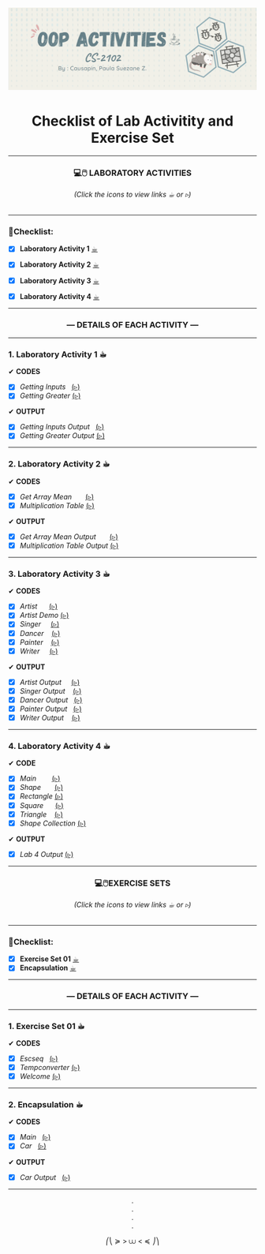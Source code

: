 <h1 align="center">
  <img src="https://github.com/Causapin-PaulaSuezane/practice-repo-main/blob/main/OOP%20Activity.png" alt="OOP Activities">
</h1>

<div align="center">
  
 # **Checklist of Lab Activitity and Exercise Set**
 
</div>

---

<div align="center">
  
### **💻🖱️ LABORATORY ACTIVITIES**  
###### *(Click the icons to view links ☕︎ or ▹)*

</div>

---

### **🎯Checklist:**

- [x] **Laboratory Activity 1**  [☕︎](https://github.com/Causapin-PaulaSuezane/CausapinPaulaSuezaneCS2102_OOPactivities/tree/main/Laboratory%20Activities/Laboratory%20activity%201%20-%2006-09-2024) 
- [x] **Laboratory Activity 2**  [☕︎](https://github.com/Causapin-PaulaSuezane/CausapinPaulaSuezaneCS2102_OOPactivities/tree/main/Laboratory%20Activities/Laboratory%20Activity%202%20-%2004-10-2024)
- [x] **Laboratory Activity 3**  [☕︎](https://github.com/Causapin-PaulaSuezane/CausapinPaulaSuezaneCS2102_OOPactivities/tree/main/Laboratory%20Activities/Laboratory%20Activity%203%20-%2022-11-2024)
- [x] **Laboratory Activity 4**  [☕︎](https://github.com/Causapin-PaulaSuezane/CausapinPaulaSuezaneCS2102_OOPactivities/tree/main/Laboratory%20Activities/Laboratory%20Activity%204%20-28-11-2024/Shapes)


---

<div align="center">
  
### **― DETAILS OF EACH ACTIVITY ―**

</div>

---

### **1. Laboratory Activity 1** ☕︎  
󠀾✔ **CODES**
- [x] *Getting Inputs* &nbsp;&nbsp;[(▹)](https://github.com/Causapin-PaulaSuezane/CausapinPaulaSuezaneCS2102_OOPactivities/blob/main/Laboratory%20Activities/Laboratory%20activity%201%20-%2006-09-2024/GettingInputs.java)
- [x] *Getting Greater* [(▹)](https://github.com/Causapin-PaulaSuezane/CausapinPaulaSuezaneCS2102_OOPactivities/blob/main/Laboratory%20Activities/Laboratory%20activity%201%20-%2006-09-2024/GettingGreater.java)
      
✔ **OUTPUT**
- [x] *Getting Inputs Output* &nbsp;&nbsp;[(▹)](https://github.com/Causapin-PaulaSuezane/CausapinPaulaSuezaneCS2102_OOPactivities/blob/main/Laboratory%20Activities/Laboratory%20activity%201%20-%2006-09-2024/GettingInputs_output.png)
- [x] *Getting Greater Output* [(▹)](https://github.com/Causapin-PaulaSuezane/CausapinPaulaSuezaneCS2102_OOPactivities/blob/main/Laboratory%20Activities/Laboratory%20activity%201%20-%2006-09-2024/GettingGreater_output.png) 

---

### **2. Laboratory Activity 2** ☕︎  
✔ **CODES**
- [x] *Get Array Mean* &nbsp;&nbsp;&nbsp;&nbsp;&nbsp;&nbsp;[(▹)](https://github.com/Causapin-PaulaSuezane/CausapinPaulaSuezaneCS2102_OOPactivities/blob/main/Laboratory%20Activities/Laboratory%20Activity%202%20-%2004-10-2024/GetArrayMean.java)
- [x] *Multiplication Table* [(▹)](https://github.com/Causapin-PaulaSuezane/CausapinPaulaSuezaneCS2102_OOPactivities/blob/main/Laboratory%20Activities/Laboratory%20Activity%202%20-%2004-10-2024/MultiplicationTable.java)
      
✔ **OUTPUT**
- [x] *Get Array Mean Output* &nbsp;&nbsp;&nbsp;&nbsp;&nbsp;&nbsp;[(▹)](https://github.com/Causapin-PaulaSuezane/CausapinPaulaSuezaneCS2102_OOPactivities/blob/main/Laboratory%20Activities/Laboratory%20Activity%202%20-%2004-10-2024/GetArrayMean_output.png)
- [x] *Multiplication Table Output* [(▹)](https://github.com/Causapin-PaulaSuezane/CausapinPaulaSuezaneCS2102_OOPactivities/blob/main/Laboratory%20Activities/Laboratory%20Activity%202%20-%2004-10-2024/MultiplicationTable_output.png)
         
---

### **3. Laboratory Activity 3** ☕︎   
✔ **CODES**
- [x] *Artist* &nbsp;&nbsp;&nbsp;&nbsp;&nbsp;[(▹)](https://github.com/Causapin-PaulaSuezane/CausapinPaulaSuezaneCS2102_OOPactivities/blob/main/Laboratory%20Activities/Laboratory%20Activity%203%20-%2022-11-2024/Artists/Artist.java)
- [x] *Artist Demo* [(▹)](https://github.com/Causapin-PaulaSuezane/CausapinPaulaSuezaneCS2102_OOPactivities/blob/main/Laboratory%20Activities/Laboratory%20Activity%203%20-%2022-11-2024/Artists/ArtistDemo.java)
- [x] *Singer* &nbsp;&nbsp;&nbsp;&nbsp;[(▹)](https://github.com/Causapin-PaulaSuezane/CausapinPaulaSuezaneCS2102_OOPactivities/blob/main/Laboratory%20Activities/Laboratory%20Activity%203%20-%2022-11-2024/Artists/Singer.java)
- [x] *Dancer* &nbsp;&nbsp;&nbsp;[(▹)](https://github.com/Causapin-PaulaSuezane/CausapinPaulaSuezaneCS2102_OOPactivities/blob/main/Laboratory%20Activities/Laboratory%20Activity%203%20-%2022-11-2024/Artists/Dancer.java)
- [x] *Painter* &nbsp;&nbsp;&nbsp;[(▹)](https://github.com/Causapin-PaulaSuezane/CausapinPaulaSuezaneCS2102_OOPactivities/blob/main/Laboratory%20Activities/Laboratory%20Activity%203%20-%2022-11-2024/Artists/Painter.java)
- [x] *Writer* &nbsp;&nbsp;&nbsp;&nbsp;[(▹)](https://github.com/Causapin-PaulaSuezane/CausapinPaulaSuezaneCS2102_OOPactivities/blob/main/Laboratory%20Activities/Laboratory%20Activity%203%20-%2022-11-2024/Artists/Writer.java)

✔ **OUTPUT**
- [x] *Artist Output* &nbsp;&nbsp;&nbsp;&nbsp;[(▹)](https://github.com/Causapin-PaulaSuezane/CausapinPaulaSuezaneCS2102_OOPactivities/blob/main/Laboratory%20Activities/Laboratory%20Activity%203%20-%2022-11-2024/Output%20Screenshots/Artist.png)
- [x] *Singer Output* &nbsp;&nbsp;&nbsp;[(▹)](https://github.com/Causapin-PaulaSuezane/CausapinPaulaSuezaneCS2102_OOPactivities/blob/main/Laboratory%20Activities/Laboratory%20Activity%203%20-%2022-11-2024/Output%20Screenshots/Singer.png)
- [x] *Dancer Output* &nbsp;&nbsp;[(▹)](https://github.com/Causapin-PaulaSuezane/CausapinPaulaSuezaneCS2102_OOPactivities/blob/main/Laboratory%20Activities/Laboratory%20Activity%203%20-%2022-11-2024/Output%20Screenshots/Dancer.png)
- [x] *Painter Output* &nbsp;&nbsp;[(▹)](https://github.com/Causapin-PaulaSuezane/CausapinPaulaSuezaneCS2102_OOPactivities/blob/main/Laboratory%20Activities/Laboratory%20Activity%203%20-%2022-11-2024/Output%20Screenshots/Painter.png)
- [x] *Writer Output* &nbsp;&nbsp;&nbsp;[(▹)](https://github.com/Causapin-PaulaSuezane/CausapinPaulaSuezaneCS2102_OOPactivities/blob/main/Laboratory%20Activities/Laboratory%20Activity%203%20-%2022-11-2024/Output%20Screenshots/Writer.png)
         
---

### **4. Laboratory Activity 4** ☕︎  
✔ **CODE**
- [x] *Main* &nbsp;&nbsp;&nbsp;&nbsp;&nbsp;&nbsp;&nbsp;[(▹)](https://github.com/Causapin-PaulaSuezane/CausapinPaulaSuezaneCS2102_OOPactivities/blob/main/Laboratory%20Activities/Laboratory%20Activity%204%20-28-11-2024/Shapes/Main.java)
- [x] *Shape* &nbsp;&nbsp;&nbsp;&nbsp;&nbsp;&nbsp;[(▹)](https://github.com/Causapin-PaulaSuezane/CausapinPaulaSuezaneCS2102_OOPactivities/blob/main/Laboratory%20Activities/Laboratory%20Activity%204%20-28-11-2024/Shapes/Shape.java)
- [x] *Rectangle* [(▹)](https://github.com/Causapin-PaulaSuezane/CausapinPaulaSuezaneCS2102_OOPactivities/blob/main/Laboratory%20Activities/Laboratory%20Activity%204%20-28-11-2024/Shapes/Rectangle.java)
- [x] *Square* &nbsp;&nbsp;&nbsp;&nbsp;&nbsp;[(▹)](https://github.com/Causapin-PaulaSuezane/CausapinPaulaSuezaneCS2102_OOPactivities/blob/main/Laboratory%20Activities/Laboratory%20Activity%204%20-28-11-2024/Shapes/Square.java)
- [x] *Triangle* &nbsp;&nbsp;&nbsp;[(▹)](https://github.com/Causapin-PaulaSuezane/CausapinPaulaSuezaneCS2102_OOPactivities/blob/main/Laboratory%20Activities/Laboratory%20Activity%204%20-28-11-2024/Shapes/Triangle.java)
- [x] *Shape Collection* [(▹)](https://github.com/Causapin-PaulaSuezane/CausapinPaulaSuezaneCS2102_OOPactivities/blob/main/Laboratory%20Activities/Laboratory%20Activity%204%20-28-11-2024/Shapes/ShapeCollection.java)

✔ **OUTPUT**
- [x] *Lab 4 Output* [(▹)](https://github.com/Causapin-PaulaSuezane/CausapinPaulaSuezaneCS2102_OOPactivities/blob/main/Laboratory%20Activities/Laboratory%20Activity%204%20-28-11-2024/Shapes/Lab4-output.png)

---

<div align="center">
  
### **💻🖱️EXERCISE SETS**  
###### *(Click the icons to view links ☕︎ or ▹)*

</div>

---

### **🎯Checklist:**

- [x] **Exercise Set 01**  [☕︎](https://github.com/Causapin-PaulaSuezane/CausapinPaulaSuezaneCS2102_OOPactivities/tree/main/Exercise%20Sets/Exercise%20Set%2001) 
- [x] **Encapsulation**   [☕︎](https://github.com/Causapin-PaulaSuezane/CausapinPaulaSuezaneCS2102_OOPactivities/tree/main/Exercise%20Sets/Encapsulation) 

---

<div align="center">
  
### **― DETAILS OF EACH ACTIVITY ―**

</div>

---

### **1. Exercise Set 01** ☕︎  
󠀾✔ **CODES**
- [x] *Escseq* &nbsp;&nbsp;[(▹)](https://github.com/Causapin-PaulaSuezane/CausapinPaulaSuezaneCS2102_OOPactivities/blob/main/Exercise%20Sets/Exercise%20Set%2001/Escseq.java)
- [x] *Tempconverter* [(▹)](https://github.com/Causapin-PaulaSuezane/CausapinPaulaSuezaneCS2102_OOPactivities/blob/main/Exercise%20Sets/Exercise%20Set%2001/Tempconverter.java)
- [x] *Welcome* [(▹)](https://github.com/Causapin-PaulaSuezane/CausapinPaulaSuezaneCS2102_OOPactivities/blob/main/Exercise%20Sets/Exercise%20Set%2001/Welcome.java)

---

### **2. Encapsulation** ☕︎  
✔ **CODES**
- [x] *Main* &nbsp;&nbsp;[(▹)](https://github.com/Causapin-PaulaSuezane/CausapinPaulaSuezaneCS2102_OOPactivities/blob/main/Exercise%20Sets/Encapsulation/Main.java)
- [x] *Car* &nbsp;&nbsp;[(▹)](https://github.com/Causapin-PaulaSuezane/CausapinPaulaSuezaneCS2102_OOPactivities/blob/main/Exercise%20Sets/Encapsulation/Car.java)

✔ **OUTPUT**
- [x] *Car Output* &nbsp;&nbsp;[(▹)](https://github.com/Causapin-PaulaSuezane/CausapinPaulaSuezaneCS2102_OOPactivities/blob/main/Exercise%20Sets/Encapsulation/Car_output.png)

---

<div align="center">
  
.
<br>.
<br>.
<br>.

⎛⎝ ≽  >  ⩊   < ≼ ⎠⎞

</div>


